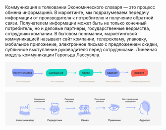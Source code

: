 Коммуникация в толковании Экономического словаря — это процесс обмена информацией. В маркетинге, мы подразумеваем передачу информации от производителя к потребителю и получение обратной связи. Получателем информации может быть не только конечный потребитель, но и деловые партнеры, государственные ведомства, сотрудники компании. 
В бытовом понимании, маркетинговой коммуникацией называют сайт компании, телерекламу, упаковку, мобильное приложение, электронное письмо с предложением скидки, публичное выступление руководителя перед сотрудниками. 
Линейная модель коммуникации Гарольда Лассуэлла. 

![Pasted image 20231211131919.png](Pasted%20image%2020231211131919.png)

![Pasted image 20231211132021.png](Pasted%20image%2020231211132021.png)
